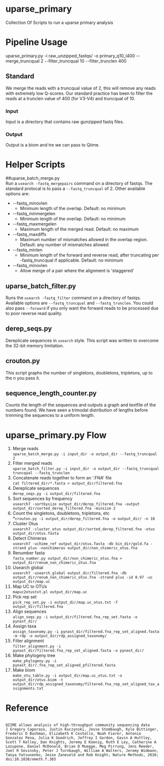 uparse_primary
==============
Collection Of Scripts to run a uparse primary analysis

# Pipeline Usage
uparse_primary.py -i raw_unzipped_fastqs/ -o primary_q10_l400 --merge_truncqual 2 --filter_truncqual 10 --filter_trunclen 400 


## Standard
We merge the reads with a truncqual value of 2, this will remove any reads with extremely low Q-scores. Our standard practice has been to filter the reads at a trunclen value of 400 (for V3-V4) and truncqual of 10.

### Input  
Input is a directory that contains raw gunzipped fastq files.

### Output  
Output is a biom and tre we can pass to Qiime.

# Helper Scripts
##uparse_batch_merge.py  
Run a `usearch -fastq_mergepairs` command on a directory of fastqs. The standard protocal is to pass a `--fastq_truncqual` of 2. Other available options are:
* --fastq_minovlen  
  * Minimum length of the overlap. Default: no minimum
* --fastq_minmergelen  
  * Minimum length of the overlap. Default: no minimum
* --fastq_maxmergelen  
  * Maximum length of the merged read. Default: no maximum
* --fastq_maxdiffs  
  * Maximum number of mismatches allowed in the overlap region. Default: any number of mismatches allowed
* --fastq_minlen  
  * Minimum length of the forward and reverse read, after truncating per  -fastq_truncqual if applicable. Default: no minimum
* --fastq_minovlen    
  * Allow merge of a pair where the alignment is 'staggered'  

## uparse_batch_filter.py  
Runs the `usearch -fastq_filter` command on a directory of fastqs. Available options are `--fastq_truncqual` and `--fastq_trunclen`. You could also pass `--forward` if you only want the
forward reads to be processed due to poor reverse read quality.

## derep_seqs.py  
Dereplicate sequences in `usearch` style. This script was written to overcome the 32-bit memory limitation.

## crouton.py
This script graphs the number of singletons, doubletons, tripletons, up to the n you pass it. 

## sequence_length_counter.py
Counts the length of the sequences and outputs a graph and textfile of the numbers found. We have seen a trimodal distribution of lengths before trimming the sequences to a uniform length.

# uparse_primary.py Flow
1. Merge reads  
`uparse_batch_merge.py -i input_dir -o output_dir --fastq_truncqual 2`
2. Filter merged reads  
`uparse_batch_filter.py -i input_dir -o output_dir --fastq_truncqual truncqual --fastq_trunclen`
3. Concatenate reads together to form an '.FNA' file  
`cat filtered_dir/*.fasta > output_dir/filtered.fna`
4. Dereplicate sequences   
`derep_seqs.py -i output_dir/filtered.fna`
5. Sort sequences by frequency   
`usearch7 -sortbysize output_dir/derep_filtered.fna -output output_dir/sorted_derep_filtered.fna -minsize 2`
6. Count the singletons, doubletons, tripletons, etc  
*`crouton.py -i output_dir/derep_filtered.fna -o output_dir/ -n 10`
7. Cluster Otus  
`usearch7 -cluster_otus output_dir/sorted_derep_filtered.fna -otus output_dir/otus.fasta`
8. Detect Chimeras  
`usearch7 -uchime_ref output_dir/otus.fasta -db bin_dir/gold.fa -strand plus -nonchimeras output_dir/non_chimeric_otus.fna`
9. Renumber fasta  
`fasta_number.py output_dir/non_chimeric_otus.fna > output_dir/renum_non_chimeric_otus.fna`
10. Usearch global  
`usearch7 -usearch_global output_dir/filtered.fna -db output_dir/renum_non_chimeric_otus.fna -strand plus -id 0.97 -uc output_dir/map.uc`
11. Map UC to OTUs  
`mapuc2otustxt.pl output_dir/map.uc`
12. Pick rep set  
`pick_rep_set.py -i output_dir/map.uc_otus.txt -f output_dir/filtered.fna`
13. Align sequences  
`align_seqs.py -i output_dir/filtered.fna_rep_set.fasta -o pynast_dir/`
14. Assign taxa  
`assign_taxonomy.py -i pynast_dir/filtered.fna_rep_set_aligned.fasta -m rdp -o output_dir/rdp_assigned_taxonomy/`
15. Filter alignment  
`filter_alignment.py -i pynast_dir/filtered.fna_rep_set_aligned.fasta -o pynast_dir/`
16. Make phylogeny tree  
`make_phylogeny.py -i pynast_dir/.fna_rep_set_aligned_pfiltered.fasta`
17. Make biom  
`make_otu_table.py -i output_dir/map.uc_otus.txt -o output_dir/otus.biom -t output_dir/rdp_assigned_taxonomy/filtered.fna_rep_set_aligned_tax_assignments.txt`

# Reference
```Edgar, R.C. (2013) UPARSE: Highly accurate OTU sequences from microbial amplicon reads,Nature Methods [Pubmed:23955772,  dx.doi.org/10.1038/nmeth.2604].

QIIME allows analysis of high-throughput community sequencing data
J Gregory Caporaso, Justin Kuczynski, Jesse Stombaugh, Kyle Bittinger, Frederic D Bushman, Elizabeth K Costello, Noah Fierer, Antonio Gonzalez Pena, Julia K Goodrich, Jeffrey I Gordon, Gavin A Huttley, Scott T Kelley, Dan Knights, Jeremy E Koenig, Ruth E Ley, Catherine A Lozupone, Daniel McDonald, Brian D Muegge, Meg Pirrung, Jens Reeder, Joel R Sevinsky, Peter J Turnbaugh, William A Walters, Jeremy Widmann, Tanya Yatsunenko, Jesse Zaneveld and Rob Knight; Nature Methods, 2010; doi:10.1038/nmeth.f.303
```